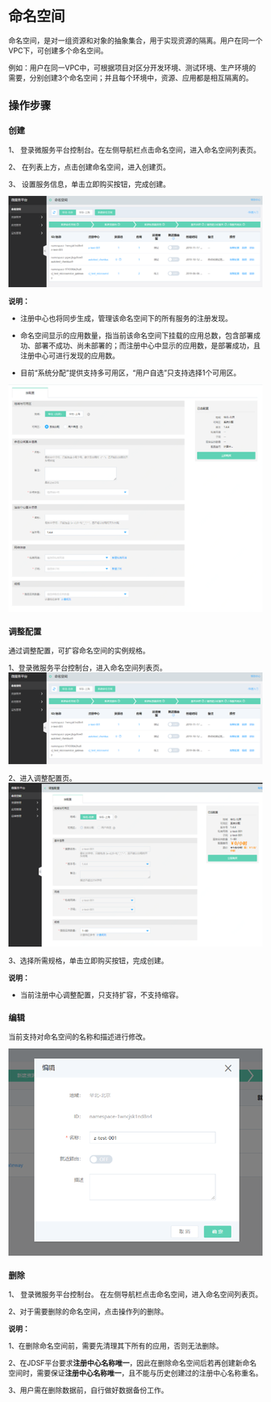 # 命名空间
命名空间，是对一组资源和对象的抽象集合，用于实现资源的隔离。用户在同一个VPC下，可创建多个命名空间。

例如：用户在同一VPC中，可根据项目对区分开发环境、测试环境、生产环境的需要，分别创建3个命名空间；并且每个环境中，资源、应用都是相互隔离的。
 


## 操作步骤

### 创建

1、	登录微服务平台控制台。在左侧导航栏点击命名空间，进入命名空间列表页。

2、	在列表上方，点击创建命名空间，进入创建页。

3、	设置服务信息，单击立即购买按钮，完成创建。

![](../../../../image/Internet-Middleware/JD-Distributed-Service-Framework/mmkj-list-1.png)


**说明：**

-  注册中心也将同步生成，管理该命名空间下的所有服务的注册发现。

-  命名空间显示的应用数量，指当前该命名空间下挂载的应用总数，包含部署成功、部署不成功、尚未部署的；而注册中心中显示的应用数，是部署成功，且注册中心可进行发现的应用数。

-  目前“系统分配”提供支持多可用区，“用户自选”只支持选择1个可用区。

![](../../../../image/Internet-Middleware/JD-Distributed-Service-Framework/np-create-1.png)



### 调整配置

通过调整配置，可扩容命名空间的实例规格。

1、登录微服务平台控制台，进入命名空间列表页。
![](../../../../image/Internet-Middleware/JD-Distributed-Service-Framework/mmkj-list-1.png)

2、进入调整配置页。
![](../../../../image/Internet-Middleware/JD-Distributed-Service-Framework/mmkj-tzpz.png)

3、选择所需规格，单击立即购买按钮，完成创建。

**说明：**

-  当前注册中心调整配置，只支持扩容，不支持缩容。


 
### 编辑

当前支持对命名空间的名称和描述进行修改。

![](../../../../image/Internet-Middleware/JD-Distributed-Service-Framework/mmkj-list-edit.png)
  

 
 
### 删除

1、	登录微服务平台控制台。	在左侧导航栏点击命名空间，进入命名空间列表页。

2、对于需要删除的命名空间，点击操作列的删除。


**说明：**

1、在删除命名空间前，需要先清理其下所有的应用，否则无法删除。

2、在JDSF平台要求**注册中心名称唯一**，因此在删除命名空间后若再创建新命名空间时，需要保证**注册中心名称唯一**，且不能与历史创建过的注册中心名称重名。

3、用户需在删除数据前，自行做好数据备份工作。


